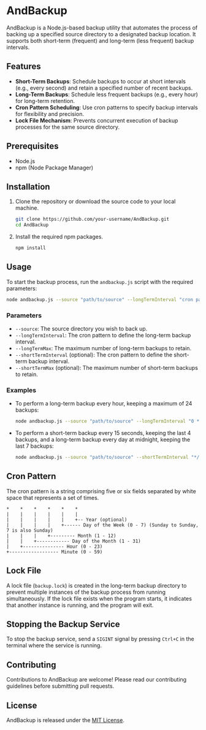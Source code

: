 
# AndBackup

AndBackup is a Node.js-based backup utility that automates the process of backing up a specified source directory to a designated backup location. It supports both short-term (frequent) and long-term (less frequent) backup intervals.

## Features

- **Short-Term Backups**: Schedule backups to occur at short intervals (e.g., every second) and retain a specified number of recent backups.
- **Long-Term Backups**: Schedule less frequent backups (e.g., every hour) for long-term retention.
- **Cron Pattern Scheduling**: Use cron patterns to specify backup intervals for flexibility and precision.
- **Lock File Mechanism**: Prevents concurrent execution of backup processes for the same source directory.

## Prerequisites

- Node.js
- npm (Node Package Manager)

## Installation

1. Clone the repository or download the source code to your local machine.

    ```sh
    git clone https://github.com/your-username/AndBackup.git
    cd AndBackup
    ```

2. Install the required npm packages.

    ```sh
    npm install
    ```

## Usage

To start the backup process, run the `andbackup.js` script with the required parameters:

```sh
node andbackup.js --source "path/to/source" --longTermInterval "cron pattern" --longTermMax number_of_backups
```

### Parameters

- `--source`: The source directory you wish to back up.
- `--longTermInterval`: The cron pattern to define the long-term backup interval.
- `--longTermMax`: The maximum number of long-term backups to retain.
- `--shortTermInterval` (optional): The cron pattern to define the short-term backup interval.
- `--shortTermMax` (optional): The maximum number of short-term backups to retain.

### Examples

- To perform a long-term backup every hour, keeping a maximum of 24 backups:

    ```sh
    node andbackup.js --source "path/to/source" --longTermInterval "0 * * * *" --longTermMax 24
    ```

- To perform a short-term backup every 15 seconds, keeping the last 4 backups, and a long-term backup every day at midnight, keeping the last 7 backups:

    ```sh
    node andbackup.js --source "path/to/source" --shortTermInterval "*/15 * * * * *" --shortTermMax 4 --longTermInterval "0 0 * * *" --longTermMax 7
    ```

## Cron Pattern

The cron pattern is a string comprising five or six fields separated by white space that represents a set of times.

```
*    *    *    *    *    *
|    |    |    |    |    |
|    |    |    |    |    +-- Year (optional)
|    |    |    |    +------ Day of the Week (0 - 7) (Sunday to Sunday, 7 is also Sunday)
|    |    |    +--------- Month (1 - 12)
|    |    +------------ Day of the Month (1 - 31)
|    +--------------- Hour (0 - 23)
+------------------ Minute (0 - 59)
```

## Lock File

A lock file (`backup.lock`) is created in the long-term backup directory to prevent multiple instances of the backup process from running simultaneously. If the lock file exists when the program starts, it indicates that another instance is running, and the program will exit.

## Stopping the Backup Service

To stop the backup service, send a `SIGINT` signal by pressing `Ctrl+C` in the terminal where the service is running.

## Contributing

Contributions to AndBackup are welcome! Please read our contributing guidelines before submitting pull requests.

## License

AndBackup is released under the [MIT License](LICENSE).
